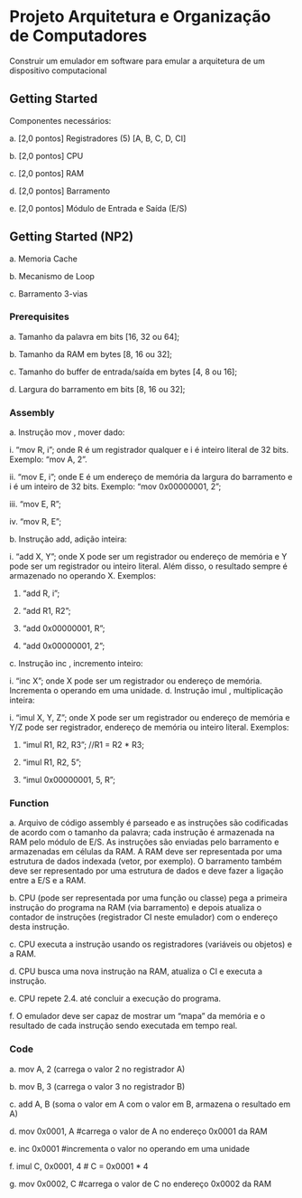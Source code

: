 # Projeto Arquitetura e Organização de Computadores

Construir um emulador em software para emular a arquitetura de um dispositivo computacional

## Getting Started

Componentes necessários:

a. [2,0 pontos] Registradores (5) [A, B, C, D, CI]

b. [2,0 pontos] CPU

c. [2,0 pontos] RAM

d. [2,0 pontos] Barramento

e. [2,0 pontos] Módulo de Entrada e Saída (E/S)

## Getting Started (NP2)

a. Memoria Cache

b. Mecanismo de Loop

c. Barramento 3-vias


### Prerequisites

a. Tamanho da palavra em bits [16, 32 ou 64];

b. Tamanho da RAM em bytes [8, 16 ou 32];

c. Tamanho do buffer de entrada/saída em bytes [4, 8 ou 16];

d. Largura do barramento em bits [8, 16 ou 32];


### Assembly

a. Instrução  mov , mover dado:

i. “mov R, i”; onde R é um registrador qualquer e i é inteiro literal de 32 bits. Exemplo: “mov A, 2”.

ii. “mov E, i”; onde E é um endereço de memória da largura do barramento e i é um inteiro de 32 bits. Exemplo: “mov 0x00000001, 2”;

iii. “mov E, R”;

iv. “mov R, E”;

b. Instrução  add,  adição inteira:

i. “add X, Y”; onde X pode ser um registrador ou endereço de memória e Y pode ser um registrador ou inteiro literal. Além disso, o resultado sempre é armazenado no operando X. Exemplos:

1. “add R, i”;

2. “add R1, R2”;

3. “add 0x00000001, R”;

4. “add 0x00000001, 2”;

c. Instrução  inc , incremento inteiro:

i. “inc X”; onde X pode ser um registrador ou endereço de memória. Incrementa o operando em uma unidade. d. Instrução  imul , multiplicação inteira:

i. “imul X, Y, Z”; onde X pode ser um registrador ou endereço de memória e Y/Z pode ser registrador, endereço de memória ou inteiro literal. Exemplos:

1. “imul R1, R2, R3”; //R1 = R2 * R3;

2. “imul R1, R2, 5”;

3. “imul 0x00000001, 5, R”;


### Function

a. Arquivo de código assembly é parseado e as instruções são codificadas de acordo com o tamanho da palavra; cada instrução é armazenada na RAM pelo módulo de E/S. As instruções são enviadas pelo barramento e armazenadas em células da RAM. A RAM deve ser representada por uma estrutura de dados indexada (vetor, por exemplo). O barramento também deve ser representado por uma estrutura de dados e deve fazer a ligação entre a E/S e a RAM.

b. CPU (pode ser representada por uma função ou classe) pega a primeira instrução do programa na RAM (via barramento) e depois atualiza o contador de instruções (registrador CI neste emulador) com o endereço desta instrução.

c. CPU executa a instrução usando os registradores (variáveis ou objetos) e a RAM.

d. CPU busca uma nova instrução na RAM, atualiza o CI e executa a instrução.

e. CPU repete 2.4. até concluir a execução do programa.

f. O emulador deve ser capaz de mostrar um “mapa” da memória e o resultado de cada instrução sendo executada em tempo real.


### Code

a. mov A, 2 (carrega o valor 2 no registrador A)

b. mov B, 3 (carrega o valor 3 no registrador B)

c. add A, B (soma o valor em A com o valor em B, armazena o resultado em A)

d. mov 0x0001, A #carrega o valor de A no endereço 0x0001 da RAM

e. inc 0x0001 #incrementa o valor no operando em uma unidade

f. imul C, 0x0001, 4 # C = 0x0001 * 4

g. mov 0x0002, C #carrega o valor de C no endereço 0x0002 da RAM




